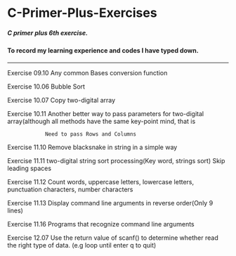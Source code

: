 # C-Primer-Plus-Exercises

##### C primer plus 6th exercise. 

#### To record my learning experience and codes I have typed down.

------------------------------------------------------------------

Exercise 09.10  Any common Bases conversion function

Exercise 10.06  Bubble Sort

Exercise 10.07  Copy two-digital array

Exercise 10.11  Another  better way to pass parameters for two-digital array(although all methods have the same key-point mind, that is

                Need to pass Rows and Columns

Exercise 11.10  Remove blacksnake in string in a simple way

Exercise 11.11  two-digital string sort processing(Key word, strings sort)
                Skip leading spaces

Exercise 11.12  Count words, uppercase letters, lowercase letters, punctuation characters, number characters

Exercise 11.13  Display command line arguments in reverse order(Only 9 lines)

Exercise 11.16  Programs that recognize command line arguments

Exercise 12.07  Use the return value of scanf() to determine whether read the right type of data. (e.g  loop until enter q to quit)

